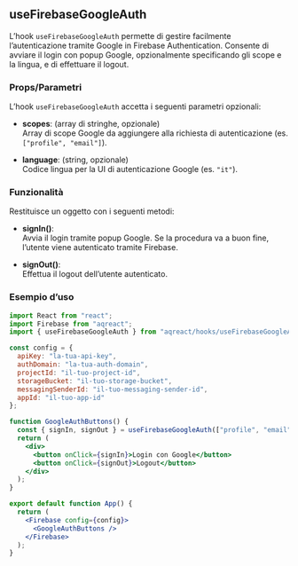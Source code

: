 ## useFirebaseGoogleAuth

L’hook `useFirebaseGoogleAuth` permette di gestire facilmente l’autenticazione tramite Google in Firebase Authentication. Consente di avviare il login con popup Google, opzionalmente specificando gli scope e la lingua, e di effettuare il logout.

### Props/Parametri

L’hook `useFirebaseGoogleAuth` accetta i seguenti parametri opzionali:

- **scopes**: (array di stringhe, opzionale)  
  Array di scope Google da aggiungere alla richiesta di autenticazione (es. `["profile", "email"]`).

- **language**: (string, opzionale)  
  Codice lingua per la UI di autenticazione Google (es. `"it"`).

### Funzionalità

Restituisce un oggetto con i seguenti metodi:

- **signIn()**:  
  Avvia il login tramite popup Google. Se la procedura va a buon fine, l’utente viene autenticato tramite Firebase.

- **signOut()**:  
  Effettua il logout dell’utente autenticato.

### Esempio d’uso

```jsx
import React from "react";
import Firebase from "aqreact";
import { useFirebaseGoogleAuth } from "aqreact/hooks/useFirebaseGoogleAuth";

const config = {
  apiKey: "la-tua-api-key",
  authDomain: "la-tua-auth-domain",
  projectId: "il-tuo-project-id",
  storageBucket: "il-tuo-storage-bucket",
  messagingSenderId: "il-tuo-messaging-sender-id",
  appId: "il-tuo-app-id"
};

function GoogleAuthButtons() {
  const { signIn, signOut } = useFirebaseGoogleAuth(["profile", "email"], "it");
  return (
    <div>
      <button onClick={signIn}>Login con Google</button>
      <button onClick={signOut}>Logout</button>
    </div>
  );
}

export default function App() {
  return (
    <Firebase config={config}>
      <GoogleAuthButtons />
    </Firebase>
  );
}
```